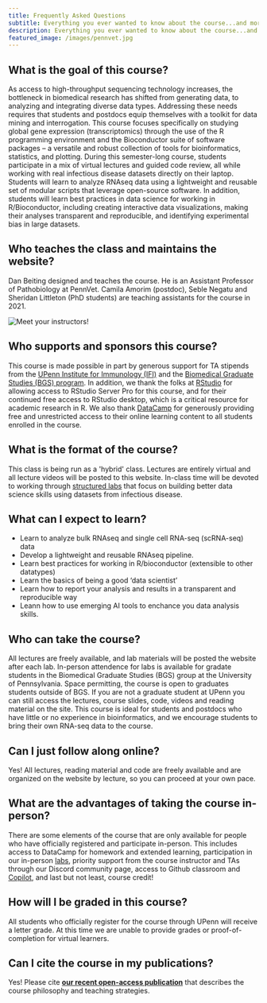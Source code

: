 ```yaml
---
title: Frequently Asked Questions
subtitle: Everything you ever wanted to know about the course...and more!
description: Everything you ever wanted to know about the course...and more!
featured_image: /images/pennvet.jpg
---
```


## What is the goal of this course?

As access to high-throughput sequencing technology increases, the bottleneck in biomedical research has shifted from generating data, to analyzing and integrating diverse data types.  Addressing these needs requires that students and postdocs equip themselves with a toolkit for data mining and interrogation. This course focuses specifically on studying global gene expression (transcriptomics) through the use of the R programming environment and the Bioconductor suite of software packages – a versatile and robust collection of tools for bioinformatics, statistics, and plotting.  During this semester-long course, students participate in a mix of virtual lectures and guided code review, all while working with real infectious disease datasets directly on their laptop.  Students will learn to analyze RNAseq data using a lightweight and reusable set of modular scripts that leverage open-source software.  In addition, students will learn best practices in data science for working in R/Bioconductor, including creating interactive data visualizations, making their analyses transparent and reproducible, and identifying experimental bias in large datasets.

## Who teaches the class and maintains the website?

Dan Beiting designed and teaches the course. He is an Assistant Professor of Pathobiology at PennVet.   Camila Amorim (postdoc), Seble Negatu and Sheridan Littleton (PhD students) are teaching assistants for the course in 2021.

<img src="http://DIYtranscriptomics.github.io/images/instructors_2024.png" alt="Meet your instructors!">

## Who supports and sponsors this course?

This course is made possible in part by generous support for TA stipends from the [UPenn Institute for Immunology (IFI)](https://www.med.upenn.edu/ifi/) and the [Biomedical Graduate Studies (BGS) program](https://www.med.upenn.edu/bgs/).  In addition, we thank the folks at [RStudio](https://rstudio.com/) for allowing access to RStudio Server Pro for this course, and for their continued free access to RStudio desktop, which is a critical resource for academic research in R.  We also thank [DataCamp](https://learn.datacamp.com/) for generously providing free and unrestricted access to their online learning content to all students enrolled in the course.

## What is the format of the course?

This class is being run as a 'hybrid' class. Lectures are entirely virtual and all lecture videos will be posted to this website.  In-class time will be devoted to working through [structured labs](https://diytranscriptomics.com/lab/) that focus on building better data science skills using datasets from infectious disease.

## What can I expect to learn?

* Learn to analyze bulk RNAseq and single cell RNA-seq (scRNA-seq) data
* Develop a lightweight and reusable RNAseq pipeline.
* Learn best practices for working in R/bioconductor (extensible to other datatypes)
* Learn the basics of being a good ‘data scientist’
* Learn how to report your analysis and results in a transparent and reproducible way
* Leann how to use emerging AI tools to enchance you data analysis skills.

## Who can take the course?

All lectures are freely available, and lab materials will be posted the website after each lab.  In-person attendence for labs is available for gradate students in the Biomedical Graduate Studies (BGS) group at the University of Pennsylvania.  Space permitting, the course is open to graduates students outside of BGS. If you are not a graduate student at UPenn you can still access the lectures, course slides, code, videos and reading material on the site.  This course is ideal for students and postdocs who have little or no experience in bioinformatics, and we encourage students to bring their own RNA-seq data to the course.

## Can I just follow along online?

Yes!  All lectures, reading material and code are freely available and are organized on the website by lecture, so you can proceed at your own pace.

## What are the advantages of taking the course in-person?

There are some elements of the course that are only available for people who have officially registered and participate in-person.  This includes access to DataCamp for homework and extended learning, participation in our in-person [labs](https://diytranscriptomics.com/lab/), priority support from the course instructor and TAs through our Discord community page, access to Github classroom and [Copilot](https://github.com/features/copilot), and last but not least, course credit!

## How will I be graded in this course?

All students who officially register for the course through UPenn will receive a letter grade.  At this time we are unable to provide grades or proof-of-completion for virtual learners.

## Can I cite the course in my publications?

Yes!  Please cite **[our recent open-access publication](https://journals.asm.org/doi/10.1128/mBio.01214-21)** that describes the course philosophy and teaching strategies.
